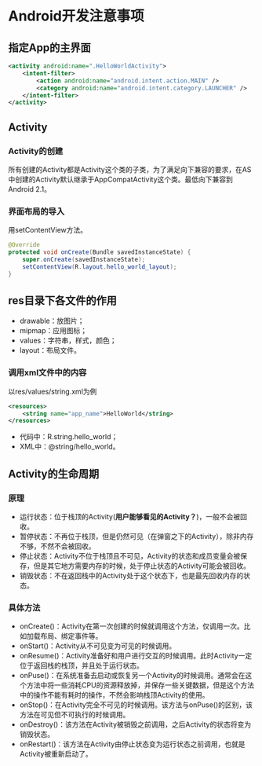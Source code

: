 # Android开发注意事项
## 指定App的主界面
```xml
<activity android:name=".HelloWorldActivity">
    <intent-filter>
        <action android:name="android.intent.action.MAIN" />
        <category android:name="android.intent.category.LAUNCHER" />
    </intent-filter>
</activity>
```

## Activity
### Activity的创建
所有创建的Activity都是Activity这个类的子类，为了满足向下兼容的要求，在AS中创建的Activity默认继承于AppCompatActivity这个类。最低向下兼容到Android 2.1。
### 界面布局的导入
用setContentView方法。
```java
@Override
protected void onCreate(Bundle savedInstanceState) {
    super.onCreate(savedInstanceState);
    setContentView(R.layout.hello_world_layout);
}
```

## res目录下各文件的作用
- drawable：放图片；
- mipmap：应用图标；
- values：字符串，样式，颜色；
- layout：布局文件。
### 调用xml文件中的内容
以res/values/string.xml为例
```xml
<resources>
    <string name="app_name">HelloWorld</string>
</resources>
```
- 代码中：R.string.hello_world；
- XML中：@string/hello_world。

## Activity的生命周期
### 原理
- 运行状态：位于栈顶的Activity(**用户能够看见的Activity？**)，一般不会被回收。
- 暂停状态：不再位于栈顶，但是仍然可见（在弹窗之下的Activity），除非内存不够，不然不会被回收。
- 停止状态：Activity不位于栈顶且不可见，Activity的状态和成员变量会被保存，但是其它地方需要内存的时候，处于停止状态的Activity可能会被回收。
- 销毁状态：不在返回栈中的Activity处于这个状态下，也是最先回收内存的状态。

### 具体方法
- onCreate()：Activity在第一次创建的时候就调用这个方法，仅调用一次。比如加载布局、绑定事件等。
- onStart()：Activity从不可见变为可见的时候调用。
- onResume()：Activity准备好和用户进行交互的时候调用。此时Activity一定位于返回栈的栈顶，并且处于运行状态。
- onPuse()：在系统准备去启动或恢复另一个Activity的时候调用。通常会在这个方法中将一些消耗CPU的资源释放掉，并保存一些关键数据，但是这个方法中的操作不能有耗时的操作，不然会影响栈顶Activity的使用。
- onStop()：在Activity完全不可见的时候调用。该方法与onPuse()的区别，该方法在可见但不可执行的时候调用。
- onDestroy()：该方法在Activity被销毁之前调用，之后Activity的状态将变为销毁状态。
- onRestart()：该方法在Activity由停止状态变为运行状态之前调用，也就是Activity被重新启动了。


